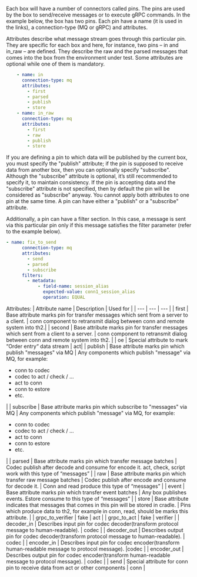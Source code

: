 Each box will have a number of connectors called pins. The pins are used by the box to send/receive messages or to execute gRPC commands. In the example below, the box has two pins. Each pin have a name (it is used in the links), a connection-type (MQ or gRPC) and attributes. 

Attributes describe what message stream goes through this particular pin. They are specific for each box and here, for instance, two pins – in and in_raw – are defined. They describe the raw and the parsed messages that comes into the box from the environment under test. Some attributes are optional while one of them is mandatory.

```yaml
    - name: in
      connection-type: mq
      attributes:
        - first
        - parsed
        - publish
        - store
    - name: in_raw
      connection-type: mq
      attributes:
        - first
        - raw
        - publish
        - store
```
If you are defining a pin to which data will be published by the current box, you must specify the "publish" attribute; if the pin is supposed to receive data from another box, then you can optionally specify "subscribe". Although the "subscribe" attribute is optional, it’s still recommended to specify it, to maintain consistency. If the pin is accepting data and the "subscribe" attribute is not specified, then by default the pin will be considered as "subscribe" anyway. You cannot apply both attributes to one pin at the same time. A pin can have either a "publish" or a "subscribe" attribute.

Additionally, a pin can have a filter section. In this case, a message is sent via this particular pin only if this message satisfies the filter parameter (refer to the example below).  
```yaml
- name: fix_to_send
      connection-type: mq
      attributes:
        - send
        - parsed
        - subscribe
      filters:
        - metadata:
            - field-name: session_alias
              expected-value: conn1_session_alias
              operation: EQUAL
```
Attributes: 
| Attribute name | Description | Used for |
| --- | --- | --- |
| first | Base attribute marks pin for transfer messages which sent from a server to a client. | conn component to retransmit dialog between conn and remote system into th2.|
| second | Base attribute marks pin for transfer messages which sent from a client to a server. | conn component to retransmit dialog between conn and remote system into th2. |
| oe | Special attribute to mark “Order entry“ data stream | act|
| publish | Base attribute marks pin which publish "messages" via MQ | Any components which publish "message" via MQ, for example:<ul><li>conn to codec</li><li>codec to act / check / …</li><li>act to conn</li><li>conn to estore</li><li>etc.</li></ul> |
| subscribe | Base attribute marks pin which subscribe to "messages" via MQ | Any components which publish "message" via MQ, for example:<ul><li>conn to codec</li><li>codec to act / check / …</li><li>act to conn</li><li>conn to estore</li><li>etc.</li></ul> |
| parsed | Base attribute marks pin which transfer message batches | Codec publish after decode and consume for encode it. act, check, script work with this type of “messages” |
| raw | Base attribute marks pin which transfer raw message batches | Codec publish after encode and consume for decode it. | Conn and read produce this type of “messages” |
| event | Base attribute marks pin which transfer event batches | Any box publishes events. Estore consume to this type of “messages” |
| store | Base attribute indicates that messages that comes in this pin will be stored in cradle. | Pins which produce data to th2, for example in conn, read, should be marks this attribute. |
| grpc_to_verifier | fake | act |
| grpc_to_act | fake | verifier |
| decoder_in | Describes input pin for codec decoder(transform protocol message to human-readable). | codec |
| decoder_out | Describes output pin for codec decoder(transform protocol message to human-readable). | codec |
| encoder_in | Describes input pin for codec encoder(transform human-readable message to protocol message). |codec |
| encoder_out | Describes output pin for codec encoder(transform human-readable message to protocol message). | codec |
| send | Special attribute for conn pin to receive data from act or other components | conn |
